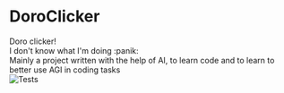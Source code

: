 # DoroClicker
Doro clicker!   
I don't know what I'm doing :panik:  
Mainly a project written with the help of AI, to learn code and to learn to better use AGI in coding tasks  
![Tests](https://github.com/kuroiel/doroclicker/actions/workflows/tests.yml/badge.svg)